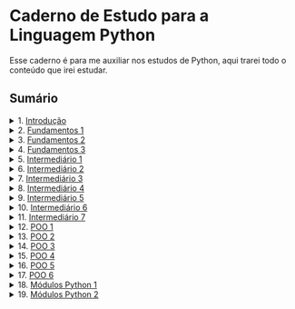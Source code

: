 # Caderno de Estudo para a Linguagem Python

Esse caderno é para me auxiliar nos estudos de Python, aqui trarei todo o conteúdo que irei estudar.

## Sumário

<details>
<summary>1. <a href="./doc/introducao.md">Introdução</a></summary>

### Resumo:
A introdução aborda a história e as principais características da linguagem Python, incluindo:
- **História:** Criada por Guido van Rossum em 1991, com foco em simplicidade e legibilidade.
- **Características principais:**
  - Sintaxe simples e intuitiva.
  - Versatilidade para diversas áreas, como desenvolvimento web, ciência de dados e inteligência artificial.
  - Linguagem interpretada, orientada a objetos e multiplataforma.
  - Grande comunidade e ecossistema rico de bibliotecas e frameworks.
- **Zen of Python.**

[Clique aqui para acessar o conteúdo completo.](./doc/introducao.md)

</details>

<details>
<summary>2. <a href="./doc/fundamentos1.md">Fundamentos 1</a></summary>

### Resumo:
O arquivo **Fundamentos 1** apresenta os conceitos básicos da linguagem Python, incluindo:
1. **Função `print()`:** Como exibir informações na tela, com exemplos de uso de `sep` e `end`.
2. **Tipos de Dados:** Tipos primitivos (`int`, `float`, `str`, `bool`) e conversões entre tipos.
3. **Operadores Aritméticos:** Operações matemáticas básicas, como soma, subtração, divisão, potência, etc.
4. **Variáveis:** Como declarar e usar variáveis em Python.
5. **Operações com Strings:** Concatenar, repetir e fatiar strings.
6. **Função `input()`:** Captura de entrada do usuário e conversão de dados.
7. **Métodos de Strings:** Métodos úteis para manipulação de strings, como `.lower()`, `.upper()`, `.replace()`, `.split()`, entre outros.
8. **Formatação de Strings:**
   - **Com `f-strings`:** Inserção de variáveis e expressões diretamente em strings.
   - **Com `.format()`:** Substituição de placeholders em strings.
   - **Com `%`:** Interpolação de strings usando especificadores de formato.

[Clique aqui para acessar o conteúdo completo.](./doc/fundamentos1.md)

</details>

<details>
<summary>3. <a href="./doc/fundamentos2.md">Fundamentos 2</a></summary>

### Resumo:
O arquivo **Fundamentos 2** aprofunda os conceitos da linguagem Python, abordando:
1. **Blocos de Código e Condicionais:** Uso de `if`, `elif` e `else` para controle de fluxo.
2. **Operadores de Comparação:** Comparações entre valores, como `>`, `<`, `==`, etc.
3. **Operadores Lógicos:** Combinação de condições com `and`, `or` e `not`.
4. **Operadores de Associação:** Verificação de pertencimento com `in` e `not in`.
5. **Interpolação de Strings:** Formatação de strings com `%`.
6. **Fatiamento de Strings:** Acesso a partes específicas de strings com `[início:fim:passo]`.
7. **Função `len`:** Contagem de caracteres em strings.
8. **Bloco `try` e `except`:** Tratamento de exceções e boas práticas.
9. **Variáveis e Constantes:** Convenções e boas práticas para reduzir a complexidade do código.
10. **Flag, `is`, `is not` e `None`:** Controle de estados e comparação de identidade de objetos.
11. **Função `id`:** Identificação única de objetos na memória.

[Clique aqui para acessar o conteúdo completo.](./doc/fundamentos2.md)

</details>

<details>
<summary>4. <a href="./doc/fundamentos3.md">Fundamentos 3</a></summary>

### Resumo:
O arquivo **Fundamentos 3** explora conceitos intermediários e avançados da linguagem Python, incluindo:
1. **Estruturas de Repetição:**
   - Uso do `while` e `break` para criar laços de repetição.
   - Boas práticas com `while`.
2. **Operadores de Atribuição com Operadores Aritméticos:**
   - Operadores como `+=`, `-=`, `*=`, etc.
   - Exemplos práticos de uso.
3. **Estruturas de Repetição com `for` e `range`:**
   - Iteração com `for` e como ele funciona internamente.
   - Uso de `enumerate` e `zip` para iterar sobre iteráveis.
4. **Introdução às Listas Mutáveis:**
   - Métodos úteis como `append`, `insert`, `pop`, `del`, `clear`, `extend`, e concatenação.
   - Cuidados com tipos mutáveis.
   - Iteração com `for in` em listas.
5. **Imprecisão de Números de Ponto Flutuante:**
   - Problemas de precisão com ponto flutuante.
   - Uso de `round` e `decimal.Decimal` para maior precisão.
6. **Métodos Úteis de Strings:**
   - Métodos como `split`, `join` e `strip`.
   - Exemplos práticos de manipulação de strings.
7. **Listas Dentro de Listas (Iteráveis Dentro de Iteráveis):**
   - Acessando elementos em listas aninhadas.
   - Iteração sobre listas de listas.
8. **Detalhes sobre o Interpretador do Python:**
   - Comandos úteis como `python mod.py`, `python -m`, `python -c`, etc.

[Clique aqui para acessar o conteúdo completo.](./doc/fundamentos3.md)

</details>

<details>
<summary>5. <a href="./doc/intermediario1.md">Intermediário 1</a></summary>

### Resumo:
O arquivo **Intermediário 1** aprofunda os conceitos de funções em Python, abordando:
1. **Introdução às Funções (`def`) em Python:**
   - Definição de funções.
   - Parâmetros e argumentos.
   - Valores padrão para parâmetros.
2. **Argumentos Nomeados e Posicionais:**
   - Diferença entre argumentos posicionais e nomeados.
   - Mistura de argumentos posicionais e nomeados.
3. **Valores Padrão para Parâmetros:**
   - Uso de valores padrão e `None` como valor padrão.
   - Refatoração de código com valores padrão.
4. **Escopo de Funções e Módulos:**
   - Diferença entre escopo global e local.
   - Uso da palavra-chave `global`.
5. **Retorno de Valores das Funções (`return`):**
   - Uso do `return` para retornar valores.
   - Retorno de múltiplos valores.
6. **Argumentos Não Nomeados com `*args`:**
   - Empacotamento e desempacotamento de argumentos.
   - Comparação com a função `sum`.
7. **Higher Order Functions e First-Class Functions:**
   - Diferença entre Higher Order Functions e First-Class Functions.
   - Exemplos práticos.
8. **Closure e Funções que Retornam Outras Funções:**
   - O que é uma closure.
   - Funções que retornam outras funções.
   - Exemplos práticos de closures.

[Clique aqui para acessar o conteúdo completo.](./doc/intermediario1.md)

</details>

<details>
<summary>6. <a href="./doc/intermediario2.md">Intermediário 2</a></summary>

### Resumo:
O arquivo **Intermediário 2** explora conceitos avançados de dicionários e conjuntos em Python, incluindo:
1. **Introdução ao Tipo de Dados `dict` - Dicionários em Python:**
   - O que são dicionários.
   - Criando e acessando valores em dicionários.
   - Iterando sobre dicionários.
2. **Manipulando Chaves e Valores em Dicionários:**
   - Adicionando, atualizando e removendo valores.
   - Verificando a existência de chaves.
3. **Métodos Úteis nos Dicionários Python (`dict`):**
   - Métodos como `setdefault`, `pop`, `popitem`, `update`, entre outros.
4. **Shallow Copy vs Deep Copy em Dados Mutáveis:**
   - Diferença entre cópia rasa e cópia profunda.
   - Exemplos práticos com `copy()` e `copy.deepcopy()`.
5. **Introdução ao Tipo `set` em Python (Conjuntos):**
   - O que são sets.
   - Criando e manipulando sets.
6. **Peculiaridades do Tipo Mutável `set`:**
   - Características como valores únicos e ausência de índices.
7. **Métodos Úteis do Tipo `set`:**
   - Métodos como `add`, `update`, `discard`, entre outros.
8. **Operadores Importantes para o Tipo `set`:**
   - Operadores como união (`|`), interseção (`&`), diferença (`-`), e diferença simétrica (`^`).
9. **Exemplos de Uso do Tipo `set`:**
   - Remoção de duplicados.
   - Aplicações práticas como jogos e validações.

[Clique aqui para acessar o conteúdo completo.](./doc/intermediario2.md)

</details>

<details>
<summary>7. <a href="./doc/intermediario3.md">Intermediário 3</a></summary>

### Resumo:
O arquivo **Intermediário 3** explora conceitos avançados de funções, comprehensions e manipulação de dados em Python, incluindo:
1. **Introdução à Função `lambda` (Função Anônima de Uma Linha):**
   - O que é uma função `lambda`.
   - Criando funções `lambda`.
   - Exemplos práticos com `lambda`.
2. **Funções Lambda Complexas:**
   - Funções `lambda` com retorno de outra função.
   - Funções `lambda` com múltiplos argumentos.
   - Funções `lambda` com `*args`.
3. **Empacotamento e Desempacotamento de Dicionários:**
   - Troca de valores com empacotamento.
   - Desempacotamento de dicionários.
4. **Uso de `*args` e `**kwargs`:**
   - O que são `*args` e `**kwargs`.
   - Exemplos práticos com `*args` e `**kwargs`.
5. **Introdução à List Comprehension:**
   - O que é List Comprehension.
   - Criando listas com List Comprehension.
   - Exemplos práticos.
6. **Mapeamento de Dados em List Comprehension:**
   - O que é mapeamento de dados.
   - Mapeamento com List Comprehension.
   - Exemplos práticos com condições.
7. **Filtro de Dados em List Comprehension (`filter`):**
   - O que é filtro de dados.
   - Filtrando dados com List Comprehension.
   - Exemplos práticos com condições.
8. **List Comprehension com Mais de Um `for`:**
   - O que é List Comprehension com múltiplos `for`.
   - Criando listas com múltiplos `for`.
   - Exemplos práticos com múltiplos `for`.
9. **Dictionary Comprehension e Set Comprehension:**
   - O que é Dictionary Comprehension.
   - O que é Set Comprehension.
   - Exemplos práticos.
10. **Função `isinstance()` - Para Saber se um Objeto é de Determinado Tipo:**
    - O que é a função `isinstance()`.
    - Usando `isinstance()` com tipos simples.
    - Usando `isinstance()` com múltiplos tipos.
    - Exemplos práticos.
11. **Valores Truthy e Falsy:**
    - O que são valores Truthy e Falsy.
    - Exemplos de valores Truthy e Falsy.
12. **Tipos Mutáveis e Imutáveis:**
    - O que são tipos mutáveis e imutáveis.
    - Exemplos de tipos mutáveis e imutáveis.
13. **Funções `dir`, `hasattr` e `getattr`:**
    - O que é a função `dir`.
    - O que é a função `hasattr`.
    - O que é a função `getattr`.
    - Exemplos práticos.
14. **Generator Expression, Iterables e Iterators:**
    - O que são iterables.
    - O que são iterators.
    - O que são generator expressions.
    - Diferença entre List Comprehension e Generator Expression.
    - Exemplos práticos.

[Clique aqui para acessar o conteúdo completo.](./doc/intermediario3.md)

</details>

<details>
<summary>8. <a href="./doc/intermediario4.md">Intermediário 4</a></summary>

### Resumo:
O arquivo **Intermediário 4** aprofunda conceitos sobre generators, tratamento de exceções e lançamento de erros em Python, incluindo:
1. **Introdução às Generator Functions em Python:**
   - O que são Generator Functions.
   - Como criar uma Generator Function.
   - Diferença entre Generator Functions e Generator Expressions.
   - Exemplos práticos.
2. **Yield from em Generator Functions:**
   - O que é `yield from`.
   - Como usar `yield from`.
   - Vantagens do `yield from`.
   - Exemplos práticos.
3. **Try e Except para Tratar Exceções:**
   - O que é o bloco `try` e `except`.
   - Tratando exceções específicas.
   - Capturando detalhes da exceção.
   - Exemplos práticos.
4. **Try, Except, Else e Finally:**
   - O que é o bloco `try`, `except`, `else` e `finally`.
   - Como usar `else` e `finally`.
   - Exemplos práticos.
5. **Built-in Exceptions:**
   - O que são Built-in Exceptions.
   - Exemplos de Built-in Exceptions.
6. **Raise - Lançando Exceções (Erros):**
   - O que é o `raise`.
   - Como usar o `raise`.
   - Tratando exceções lançadas com `raise`.
   - Exemplos práticos.

[Clique aqui para acessar o conteúdo completo.](./doc/intermediario4.md)

</details>

<details>
<summary>9. <a href="./doc/intermediario5.md">Intermediário 5</a></summary>

### Resumo:
O arquivo **Intermediário 5** explora conceitos avançados relacionados a módulos, pacotes e variáveis em Python, incluindo:
1. **Módulos - Import, From, As e *:**
   - O que são módulos.
   - Formas de importar módulos (completo, parcial, com alias e `*`).
   - Boas práticas ao importar módulos.
2. **Modularização - Entendendo os Seus Próprios Módulos e `sys.path`:**
   - O que é modularização.
   - Como o Python encontra módulos.
   - O papel do `__main__`.
   - Usando `sys.path` para personalizar caminhos.
3. **Como Importar Coisas do Seu Próprio Módulo (Ponto de Vista do `__main__`):**
   - Diferença entre o módulo principal e módulos importados.
   - Importação de módulos próprios.
   - Boas práticas ao importar de módulos próprios.
4. **Recarregando Módulos, `importlib` e Singleton:**
   - O que é recarregar módulos.
   - Usando `importlib.reload`.
   - O conceito de Singleton em módulos.
   - Boas práticas ao recarregar módulos.
5. **Introdução aos Packages (Pacotes) em Python:**
   - O que são packages.
   - Estrutura de um package.
   - Importando de packages.
   - O papel do arquivo `__init__.py`.
6. **O Ponto de Vista do `__main__` em Módulos e Pacotes:**
   - Como o `__main__` pode confundir.
   - Exemplos práticos para entender o comportamento do `__main__`.
7. **O Arquivo `__init__.py` nos Packages:**
   - O que é o `__init__.py`.
   - Usando o `__init__.py` para inicializar packages.
   - Exemplos práticos.
8. **Variáveis Livres e `nonlocal` (locals, globals):**
   - O que são variáveis livres.
   - O uso da palavra-chave `nonlocal`.
   - Funções `globals()` e `locals()`.
   - Exemplos práticos com variáveis livres e `nonlocal`.

[Clique aqui para acessar o conteúdo completo.](./doc/intermediario5.md)

</details>

<details>
<summary>10. <a href="./doc/intermediario6.md">Intermediário 6</a></summary>

### Resumo:
O arquivo **Intermediário 6** explora conceitos avançados de Python, incluindo decoradores, iteradores e funções recursivas, abordando:
1. **Variáveis Livres e `nonlocal` (locals, globals):**
   - O que são variáveis livres.
   - O que é a palavra-chave `nonlocal`.
   - Uso das funções `globals()` e `locals()`.
   - Exemplos práticos com variáveis livres e `nonlocal`.
2. **Funções Decoradoras e Decoradores:**
   - O que são funções decoradoras.
   - O que são decoradores e como usá-los com `@` (syntax sugar).
   - Exemplos práticos de criação e uso de decoradores.
3. **Decoradores com Parâmetros:**
   - O que são decoradores com parâmetros.
   - Como criar decoradores com parâmetros.
   - Vantagens dos decoradores com parâmetros.
4. **Ordem de Aplicação dos Decoradores:**
   - O que são decoradores empilhados.
   - Como funciona a ordem de aplicação.
   - Dicas para trabalhar com decoradores empilhados.
5. **Count é um Iterador Sem Fim (itertools):**
   - O que é `itertools.count`.
   - Diferença entre `count` e `range`.
   - Vantagens de usar `itertools.count`.
6. **Combinations, Permutations e Product - Itertools:**
   - O que são combinações, permutações e produto cartesiano.
   - Diferenças entre combinações, permutações e produto.
   - Exemplos práticos e vantagens de usar itertools.
7. **Groupby - Agrupando Valores (itertools):**
   - O que é `groupby`.
   - Como funciona o agrupamento com `groupby`.
   - Exemplos práticos e vantagens de usar `groupby`.
8. **Map, Partial, GeneratorType e Esgotamento de Iterators:**
   - O que é `map` e como usá-lo.
   - O que é `partial` e como criar funções parciais.
   - O que é `GeneratorType` e como verificar se um objeto é um generator.
   - Esgotamento de iteradores e como lidar com isso.
9. **Filter é um Filtro Funcional:**
   - O que é `filter` e como funciona.
   - Exemplos práticos de uso do `filter`.
   - Vantagens de usar `filter`.
10. **Reduce - Faz a Redução de um Iterável em um Valor:**
    - O que é `reduce` e como funciona.
    - Exemplos práticos de uso do `reduce`.
    - Vantagens e alternativas ao `reduce`.
11. **Funções Recursivas e Recursividade:**
    - O que são funções recursivas.
    - Elementos de uma função recursiva (caso base e caso recursivo).
    - Cuidados com funções recursivas (Stack Overflow e limite de recursão).
    - Exemplos práticos, como o cálculo de fatorial.

[Clique aqui para acessar o conteúdo completo.](./doc/intermediario6.md)

</details>

<details>
<summary>11. <a href="./doc/intermediario7.md">Intermediário 7</a></summary>

### Resumo:
O arquivo **Intermediário 7** aborda conceitos avançados de manipulação de arquivos, ambientes virtuais e boas práticas em Python, incluindo:
1. **O Que São Ambientes Virtuais em Python:**
   - O que é um ambiente virtual.
   - Por que usar ambientes virtuais.
   - Criando, ativando e desativando ambientes virtuais com `venv`.
   - Boas práticas ao usar ambientes virtuais.
2. **Pip - Instalando Pacotes e Bibliotecas:**
   - O que é o `pip`.
   - Comandos básicos para instalar, atualizar e desinstalar pacotes.
   - Congelando dependências com `pip freeze`.
   - Boas práticas ao usar o `pip`.
3. **Criando e Usando um `requirements.txt`:**
   - O que é o `requirements.txt`.
   - Criando e instalando dependências a partir do arquivo.
   - Boas práticas com o `requirements.txt`.
4. **Criando Arquivos com Python + Context Manager `with`:**
   - O que é a função `open` e modos de abertura de arquivos.
   - Usando o Context Manager `with` para manipular arquivos.
   - Métodos úteis do `TextIOWrapper` (`write`, `read`, `writelines`, etc.).
   - Operações com os módulos `os` e `json` para manipulação de arquivos e dados estruturados.
5. **Problema dos Parâmetros Mutáveis em Funções Python:**
   - O que são parâmetros mutáveis.
   - Problemas ao usar objetos mutáveis como valores padrão.
   - Como evitar o problema com `None`.
   - Exemplos práticos e boas práticas.
6. **Positional-Only Parameters (/) e Keyword-Only Arguments (*):**
   - O que são Positional-Only Parameters (`/`).
   - O que são Keyword-Only Arguments (`*`).
   - Exemplos práticos de uso.
   - Vantagens de usar `/` e `*` para maior clareza e controle.

[Clique aqui para acessar o conteúdo completo.](./doc/intermediario7.md)

</details>

<details>
<summary>12. <a href="./doc/poo1.md">POO 1</a></summary>

### Resumo:
O arquivo **POO 1** introduz os principais conceitos de Programação Orientada a Objetos (POO) em Python, incluindo:
1. **Classes como Moldes para Objetos:**
   - O que são classes e instâncias.
   - Como criar objetos a partir de classes.
   - Convenção de nomes (PascalCase para classes).
2. **Método `__init__` (Inicializador de Atributos):**
   - Como inicializar atributos de instância.
   - Diferença entre atributos de instância e de classe.
3. **Métodos em Instâncias de Classes:**
   - Definição e uso de métodos.
   - O papel do `self`.
4. **Entendendo `self` em Classes Python:**
   - Como o `self` referencia a própria instância.
   - Diferença entre chamada por instância e por classe.
5. **Escopo da Classe e de Métodos:**
   - Diferença entre atributos de classe, de instância e variáveis locais.
6. **Mantendo Estados Dentro da Classe:**
   - Como usar atributos para manter o estado do objeto.
   - Exemplo prático com métodos que alteram o estado.
7. **Atributos de Classe:**
   - O que são e como são compartilhados entre instâncias.
   - Diferença entre atributos de classe e de instância.
8. **`__dict__` e `vars` para Atributos de Instância:**
   - Como inspecionar e manipular atributos dinamicamente.
9. **Curiosidades sobre Convenções de Nomes:**
   - Diferença entre PascalCase, camelCase e snake_case.
   - Convenções recomendadas para Python.

[Clique aqui para acessar o conteúdo completo.](./doc/poo1.md)

</details>

<details>
<summary>13. <a href="./doc/poo2.md">POO 2</a></summary>

### Resumo:
O arquivo **POO 2** aprofunda os conceitos de Programação Orientada a Objetos em Python, incluindo:
1. **Métodos de Classe (@classmethod) e Factory Methods:**
   - O que são métodos de classe.
   - Como definir e usar métodos de classe.
   - Factory methods para criar instâncias de formas alternativas.
2. **@staticmethod (Métodos Estáticos):**
   - O que são métodos estáticos.
   - Diferença entre métodos estáticos e funções comuns.
   - Quando usar métodos estáticos.
3. **method vs @classmethod vs @staticmethod:**
   - Diferença entre métodos de instância, de classe e estáticos.
   - Exemplos práticos e dicas de uso.
4. **@property - Um Getter no Modo Pythônico:**
   - Como criar getters usando o decorador @property.
   - Vantagens do uso pythônico.
   - Comparação com getters tradicionais.
5. **@property + @setter - Getter e Setter no Modo Pythônico:**
   - Como criar getters e setters elegantes e seguros.
   - Boas práticas para encapsulamento.
6. **Encapsulamento (public, _protected, __private):**
   - Convenções de acesso em Python.
   - Name mangling e exemplos práticos.
7. **Relações entre Classes: Associação, Agregação e Composição:**
   - O que são associação, agregação e composição.
   - Exemplos práticos de cada relação.
   - Diferenças e dicas de modelagem.
8. **Agregação - Python Orientado a Objetos:**
   - Relação de um para muitos com ciclo de vida independente.
   - Exemplo prático de agregação.
9. **Composição - Python Orientado a Objeto:**
   - Relação forte de dependência entre objetos.
   - Diferença entre agregação e composição.
   - Exemplo prático de composição.

[Clique aqui para acessar o conteúdo completo.](./doc/poo2.md)

</details>

<details>
<summary>14. <a href="./doc/poo3.md">POO 3</a></summary>

### Resumo:
O arquivo **POO 3** aprofunda ainda mais os conceitos de Programação Orientada a Objetos em Python, incluindo:
1. **Herança Simples - Python Orientado a Objetos:**
   - O que é herança.
   - Diferença entre herança e composição.
   - Termos importantes (superclasse, subclasse, etc.).
   - Exemplo prático e dicas de uso.
2. **super() e a Sobreposição de Membros:**
   - O que é `super()` e como utilizá-lo.
   - Sobreposição (override) de métodos e atributos.
   - Ordem de Resolução de Métodos (MRO).
   - Exemplo prático e boas práticas.
3. **Herança Múltipla - Python Orientado a Objetos:**
   - O que é herança múltipla.
   - Diferença entre herança simples e múltipla.
   - Ordem de Resolução de Métodos (MRO) em herança múltipla.
   - Exemplo prático e dicas de uso.
4. **Classes Abstratas - Abstract Base Class (abc):**
   - O que são classes abstratas.
   - Uso do decorador `@abstractmethod`.
   - Regras e exemplos práticos.
   - Dicas e boas práticas.
5. **@abstractmethod para Qualquer Método Decorado (@property, setter, etc.):**
   - Como usar `@abstractmethod` com `@property`, setters, classmethods e staticmethods.
   - Exemplo prático e boas práticas.
6. **Polimorfismo, Assinatura de Métodos e Liskov Substitution Principle:**
   - O que é polimorfismo.
   - Assinatura de métodos e sobreposição (override).
   - Princípio da Substituição de Liskov (L do SOLID).
   - Exemplo prático e dicas de uso.
7. **Criando Exceptions em Python Orientado a Objetos:**
   - O que são exceções e como criar exceções personalizadas.
   - Levantando e relançando exceções.
   - Adicionando notas em exceções (Python 3.11+).
   - Exemplo prático e boas práticas.

[Clique aqui para acessar o conteúdo completo.](./doc/poo3.md)

</details>

<details>
<summary>15. <a href="./doc/poo4.md">POO 4</a></summary>

### Resumo:
O arquivo **POO 4** explora conceitos avançados de Programação Orientada a Objetos em Python, incluindo:
1. **Python Special Methods, Magic Methods ou Dunder Methods:**
   - O que são Dunder Methods (ou Magic Methods).
   - Principais Dunder Methods para representação, operadores matemáticos e comparação.
   - Exemplos práticos de uso.
2. **Python Dunder Methods `__repr__` e `__str__`:**
   - Diferença entre `__repr__` e `__str__`.
   - Como implementar e usar esses métodos.
   - Exemplos práticos e boas práticas.
3. **Dunder Methods para Operadores Matemáticos e Comparação:**
   - Personalizando operadores como `+`, `-`, `>`, `<`, etc.
   - Exemplos práticos de uso em classes personalizadas.
   - Dicas para manter o comportamento intuitivo.
4. **Métodos `__new__` e `__init__` em Classes Python:**
   - O que são os métodos `__new__` e `__init__`.
   - Diferença entre `__new__` (criação) e `__init__` (inicialização).
   - Exemplos práticos e boas práticas para uso.

[Clique aqui para acessar o conteúdo completo.](./doc/poo4.md)

</details>

<details>
<summary>16. <a href="./doc/poo5.md">POO 5</a></summary>

### Resumo:
O arquivo **POO 5** explora conceitos avançados de Programação Orientada a Objetos em Python, incluindo:
1. **Context Manager com Classes - Criando e Usando Gerenciadores de Contexto:**
   - O que é um Context Manager.
   - Implementação de `__enter__` e `__exit__`.
   - Tratamento de exceções no método `__exit__`.
   - Exemplo prático com classes personalizadas.
2. **Context Manager com `contextlib.contextmanager`:**
   - Uso do decorador `@contextmanager` para criar gerenciadores de contexto.
   - Diferença entre Context Managers com classes e com funções.
   - Tratamento de exceções e liberação de recursos.
   - Exemplo prático com funções decoradas.
3. **Funções Decoradoras e Decoradores com Classes:**
   - O que são decoradores e como usá-los com classes.
   - Adicionando métodos dinamicamente a classes com decoradores.
   - Exemplo prático de decoradores para adicionar `__repr__`.
4. **Funções Decoradoras e Decoradores com Métodos:**
   - Modificando o comportamento de métodos com decoradores.
   - Exemplo prático de decoradores para métodos específicos.
   - Dicas para criar decoradores reutilizáveis.
5. **Método Especial `__call__`:**
   - O que é o método especial `__call__`.
   - Transformando instâncias de classes em objetos "callables".
   - Exemplo prático de uso do método `__call__`.
6. **Classes Decoradoras (Decorator Classes):**
   - O que são classes decoradoras.
   - Como usar o método especial `__call__` para criar decoradores com estado.
   - Exemplo prático de classes decoradoras para modificar funções.

[Clique aqui para acessar o conteúdo completo.](./doc/poo5.md)

</details>

<details>
<summary>17. <a href="./doc/poo6.md">POO 6</a></summary>

### Resumo:
O arquivo **POO 6** explora conceitos avançados de Programação Orientada a Objetos em Python, incluindo:
1. **Teoria: Metaclasses em Python:**
   - O que são metaclasses.
   - Como funcionam as metaclasses.
   - Métodos importantes das metaclasses (`__new__` e `__call__`).
   - Exemplo prático e explicação detalhada.
   - Dicas e observações sobre o uso de metaclasses.
2. **`dir` e `help` + DocStrings:**
   - O que são `dir` e `help`.
   - O que são DocStrings e como usá-las.
   - Exemplos práticos de DocStrings em módulos, funções, classes e métodos.
   - Dicas e boas práticas para escrever DocStrings claras e objetivas.
3. **Enumerações (`enum.Enum`):**
   - O que são enumerações.
   - Características das enumerações em Python.
   - Como criar enumerações com `enum.Enum` e `enum.auto`.
   - Acessando membros e valores de enumerações.
   - Exemplo prático e boas práticas.
4. **Dataclasses - O Que São?:**
   - O que são dataclasses e por que usá-las.
   - Métodos especiais (`__init__` e `__post_init__`).
   - Configurações do decorador `@dataclass`.
   - Funções auxiliares (`asdict` e `astuple`).
   - Valores padrão, `field` e `fields`.
   - Exemplo prático e boas práticas.
5. **NamedTuple - Tuplas Imutáveis com Nomes para Valores:**
   - O que são NamedTuples.
   - Por que usar NamedTuples.
   - Características das NamedTuples.
   - Exemplo prático com `typing.NamedTuple` e `collections.namedtuple`.
   - Dicas e boas práticas.
6. **Criando Sua Própria Lista com Iterable, Iterator e Sequence:**
   - O que são Iterable, Iterator e Sequence.
   - Por que implementar protocolos.
   - Protocolo Sequence e Iterator.
   - Exemplo prático de implementação de uma lista personalizada.
   - Dicas e boas práticas para implementar protocolos.

[Clique aqui para acessar o conteúdo completo.](./doc/poo6.md)

</details>

<details>
<summary>18. <a href="./doc/modulo1.md">Módulos Python 1</a></summary>

### Resumo:
O arquivo **Módulos Python** explora conceitos relacionados a manipulação de datas, horários e internacionalização, incluindo:
1. **Criando Datas e Horas em Python com `datetime`:**
   - O que é o módulo `datetime`.
   - Criando datas e horas específicas.
   - Trabalhando com Unix Timestamp.
   - Trabalhando com Timezones usando `pytz`.
   - Exemplo prático e boas práticas.
2. **Calculando Datas com `datetime.timedelta` e `dateutil.relativedelta`:**
   - Diferença entre `timedelta` (diferença fixa) e `relativedelta` (diferença relativa).
   - Exemplos práticos de cálculos com datas.
   - Dicas e boas práticas para cálculos precisos.
3. **Formatando Datas do `datetime` com `strftime`:**
   - O que é `strftime` e como usá-lo para formatar datas.
   - Principais códigos de formatação.
   - Exemplos práticos e boas práticas.
4. **Usando `calendar` para Calendários e Datas:**
   - O que é o módulo `calendar`.
   - Funções úteis como `monthrange`, `weekday`, `monthcalendar`, entre outras.
   - Exemplos práticos de criação e manipulação de calendários.
   - Dicas e boas práticas.
5. **Usando `locale` para Internacionalização (Tradução):**
   - O que é o módulo `locale`.
   - Configurando e obtendo informações sobre o locale do sistema.
   - Exemplos práticos de internacionalização.
   - Dicas e boas práticas para trabalhar com diferentes idiomas e regiões.

[Clique aqui para acessar o conteúdo completo.](./doc/modulo1.md)

</details>

<details>
<summary>19. <a href="./doc/modulo2.md">Módulos Python 2</a></summary>

### Resumo:
O arquivo **Módulos Python 2** explora conceitos relacionados à manipulação de arquivos, diretórios e caminhos em Python, incluindo:
1. **O Módulo `os` para Interação com o Sistema:**
   - O que é o módulo `os`.
   - Principais funções para manipulação de arquivos e diretórios.
   - Exemplos práticos e boas práticas.
2. **O Módulo `os.path` para Trabalhar com Caminhos:**
   - O que é o módulo `os.path`.
   - Funções úteis para manipulação de caminhos de arquivos e diretórios.
   - Exemplos práticos e dicas de uso.
3. **Usando `os.listdir` para Navegar em Caminhos:**
   - O que é `os.listdir`.
   - Como listar o conteúdo de diretórios.
   - Exemplos práticos e boas práticas.
4. **Usando `os.walk` para Navegar em Caminhos de Forma Recursiva:**
   - O que é `os.walk`.
   - Estrutura gerada por `os.walk`.
   - Exemplos práticos de navegação recursiva.
   - Dicas e boas práticas.
5. **Usando `os.path.getsize` e `os.stat` para Dados dos Arquivos (Tamanho em Bytes):**
   - O que são `os.path.getsize` e `os.stat`.
   - Função para formatar tamanhos de arquivos.
   - Exemplos práticos e boas práticas.
6. **Usando `os` + `shutil` para Manipular Arquivos e Pastas:**
   - O que são os módulos `os` e `shutil`.
   - Funções para copiar, mover, renomear e apagar arquivos e pastas.
   - Exemplos práticos e boas práticas.

[Clique aqui para acessar o conteúdo completo.](./doc/modulo2.md)

</details>
